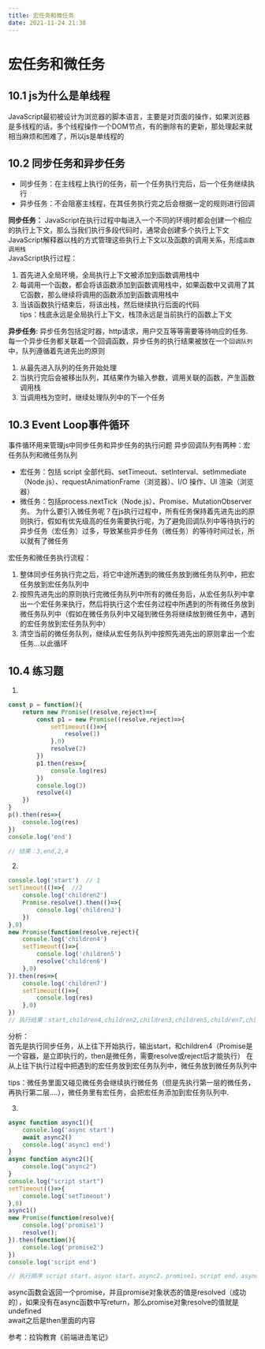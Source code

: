 ```yaml
---
title: 宏任务和微任务
date: 2021-11-24 21:38
---
```

# 宏任务和微任务
## 10.1 js为什么是单线程
JavaScript最初被设计为浏览器的脚本语言，主要是对页面的操作，如果浏览器是多线程的话，多个线程操作一个DOM节点，有的删除有的更新，那处理起来就相当麻烦和困难了，所以js是单线程的
## 10.2 同步任务和异步任务
* 同步任务：在主线程上执行的任务，前一个任务执行完后，后一个任务继续执行
* 异步任务：不会阻塞主线程，在其任务执行完之后会根据一定的规则进行回调

__同步任务：__
JavaScript在执行过程中每进入一个不同的环境时都会创建一个相应的执行上下文，那么当我们执行多段代码时，通常会创建多个执行上下文  
JavaScript解释器以栈的方式管理这些执行上下文以及函数的调用关系，形成`函数调用栈`  
JavaScript执行过程：
1. 首先进入全局环境，全局执行上下文被添加到函数调用栈中
2. 每调用一个函数，都会将该函数添加到函数调用栈中，如果函数中又调用了其它函数，那么继续将调用的函数添加到函数调用栈中
3. 当该函数执行结束后，将该出栈，然后继续执行后面的代码  
   tips：栈底永远是全局执行上下文，栈顶永远是当前执行的函数上下文

__异步任务__:
异步任务包括定时器，http请求，用户交互等等需要等待响应的任务.  
每一个异步任务都关联着一个回调函数，异步任务的执行结果被放在一个`回调队列`中，队列遵循着先进先出的原则
1. 从最先进入队列的任务开始处理
2. 当执行完后会被移出队列，其结果作为输入参数，调用关联的函数，产生函数调用栈
3. 当调用栈为空时，继续处理队列中的下一个任务

## 10.3 Event Loop事件循环
事件循环用来管理js中同步任务和异步任务的执行问题
异步回调队列有两种：宏任务队列和微任务队列
* 宏任务：包括 script 全部代码、setTimeout、setInterval、setImmediate（Node.js）、requestAnimationFrame（浏览器）、I/O 操作、UI 渲染（浏览器）
* 微任务：包括process.nextTick（Node.js）、Promise、MutationObserver务。
  为什么要引入微任务呢？在js执行过程中，所有任务保持着先进先出的原则执行，假如有优先级高的任务需要执行呢，为了避免回调队列中等待执行的异步任务（宏任务）过多，导致某些异步任务（微任务）的等待时间过长，所以就有了微任务

宏任务和微任务执行流程：
1. 整体同步任务执行完之后，将它中途所遇到的微任务放到微任务队列中，把宏任务放到宏任务队列中
2. 按照先进先出的原则执行完微任务队列中所有的微任务后，从宏任务队列中拿出一个宏任务来执行，然后将执行这个宏任务过程中所遇到的所有微任务放到微任务队列中（假如在微任务队列中又碰到微任务将继续放到微任务中，遇到的宏任务放到宏任务队列中）
3. 清空当前的微任务队列，继续从宏任务队列中按照先进先出的原则拿出一个宏任务...以此循环

## 10.4 练习题
1.
```js
const p = function(){
    return new Promise((resolve,reject)=>{
        const p1 = new Promise((resolve,reject)=>{
            setTimeout(()=>{
                resolve(1)
            },0)
            resolve(2)
        })
        p1.then(res=>{
            console.log(res)
        })
        console.log(3)
        resolve(4)
    })
}
p().then(res=>{
    console.log(res)
})
console.log('end')

// 结果：3,end,2,4
```
2.
```js
console.log('start')  // 1
setTimeout(()=>{  //2
    console.log('children2')
    Promise.resolve().then(()=>{
        console.log('children3')
    })
},0)
new Promise(function(resolve,reject){
    console.log('children4')
    setTimeout(()=>{
        console.log('children5')
        resolve('children6')
    },0)
}).then(res=>{
    console.log('children7')
    setTimeout(()=>{
        console.log(res)
    },0)
})
// 执行结果：start,children4,children2,children3,children5,children7,children6
```
分析：  
首先是执行同步任务，从上往下开始执行，输出start，和children4（Promise是一个容器，是立即执行的，then是微任务，需要resolve或reject后才能执行）
在从上往下执行过程中把遇到的宏任务放到宏任务队列中，微任务放到微任务队列中


tips：微任务里面又碰见微任务会继续执行微任务（但是先执行第一层的微任务，再执行第二层....），微任务里有宏任务，会把宏任务添加到宏任务队列中.

3.
```js
async function async1(){
    console.log('async start')
    await async2()
    console.log('async1 end')
}
async function async2(){
    console.log("async2")
}
console.log("script start")
setTimeout(()=>{
    console.log('setTimeout')
},0)
async1()
new Promise(function(resolve){
    console.log('promise1')
    resolve();
}).then(function(){
    console.log('promise2')
})
console.log('script end')

// 执行顺序 script start，async start，async2，promise1，script end，async1 end，promise2，setTimeout
```
async函数会返回一个promise，并且promise对象状态的值是resolved（成功的），如果没有在async函数中写return，那么promise对象resolve的值就是undefined  
await之后是then里面的内容




参考：拉钩教育《前端进击笔记》

